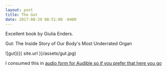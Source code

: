 ```yaml
---
layout: post
title: The Gut
date: 2017-08-29 08:51:00 -0400
---
```

Excellent book by Giulia Enders.

Gut: The Inside Story of Our Body's Most Underrated Organ

![gut]({{ site.url }}/assets/gut.jpg)

I consumed this in [audio form for Audible so if you prefer that here you go][audible]

[audible]: https://www.audible.com/pd/Science-Technology/Gut-Audiobook/B01BPKQ56Q